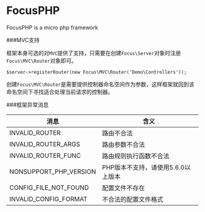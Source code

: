 # FocusPHP
FocusPHP is a micro php framework


###MVC支持

框架本身可选的对`MVC`提供了支持，只需要在创建`Focus\Server`对象时注册`Focus\MVC\Router`对象即可。

    $server->registerRouter(new Focus\MVC\Router('Demo\Controllers'));

创建`Focus\MVC\Router`是需要提供控制器命名空间作为参数，这样框架就回到该命名空间下寻找适合处理当前请求的控制器。

###框架异常消息

| 消息                       | 含义
|---------------------------|----------
| INVALID_ROUTER            | 路由不合法
| INVALID_ROUTER_ARGS       | 路由参数不合法
| INVALID_ROUTER_FUNC       | 路由规则执行函数不合法
| NONSUPPORT_PHP_VERSION    | PHP版本不支持，请使用5.6.0以上版本
| CONFIG_FILE_NOT_FOUND     | 配置文件不存在
| INVALID_CONFIG_FORMAT     | 不合法的配置文件格式